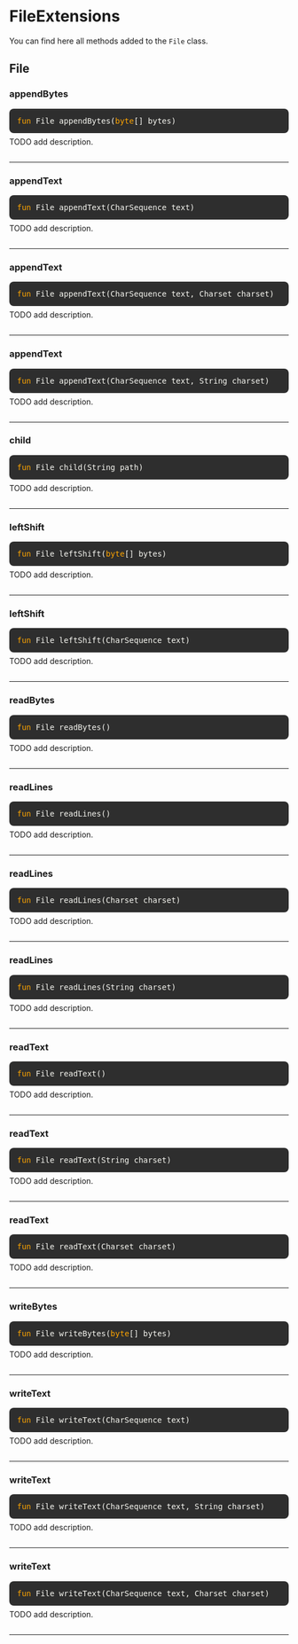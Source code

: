 # FileExtensions

You can find here all methods added to the `File` class.

## File

### appendBytes
<div style="background-color: #2e2e2e; padding: 1em; border-radius: 8px; margin-bottom: 1em; color: #f8f8f2; font-family: monospace;">
<code style="all: unset; font-family: monospace; color: inherit;">
<span style='color: orange;'>fun</span> File appendBytes(<span style='color: orange;'>byte</span>[] bytes)</code>
</div>
<p style="margin-top: -0.5em; margin-bottom: 2em;">
TODO add description.
</p>

---

### appendText
<div style="background-color: #2e2e2e; padding: 1em; border-radius: 8px; margin-bottom: 1em; color: #f8f8f2; font-family: monospace;">
<code style="all: unset; font-family: monospace; color: inherit;">
<span style='color: orange;'>fun</span> File appendText(CharSequence text)</code>
</div>
<p style="margin-top: -0.5em; margin-bottom: 2em;">
TODO add description.
</p>

---

### appendText
<div style="background-color: #2e2e2e; padding: 1em; border-radius: 8px; margin-bottom: 1em; color: #f8f8f2; font-family: monospace;">
<code style="all: unset; font-family: monospace; color: inherit;">
<span style='color: orange;'>fun</span> File appendText(CharSequence text, Charset charset)</code>
</div>
<p style="margin-top: -0.5em; margin-bottom: 2em;">
TODO add description.
</p>

---

### appendText
<div style="background-color: #2e2e2e; padding: 1em; border-radius: 8px; margin-bottom: 1em; color: #f8f8f2; font-family: monospace;">
<code style="all: unset; font-family: monospace; color: inherit;">
<span style='color: orange;'>fun</span> File appendText(CharSequence text, String charset)</code>
</div>
<p style="margin-top: -0.5em; margin-bottom: 2em;">
TODO add description.
</p>

---

### child
<div style="background-color: #2e2e2e; padding: 1em; border-radius: 8px; margin-bottom: 1em; color: #f8f8f2; font-family: monospace;">
<code style="all: unset; font-family: monospace; color: inherit;">
<span style='color: orange;'>fun</span> File child(String path)</code>
</div>
<p style="margin-top: -0.5em; margin-bottom: 2em;">
TODO add description.
</p>

---

### leftShift
<div style="background-color: #2e2e2e; padding: 1em; border-radius: 8px; margin-bottom: 1em; color: #f8f8f2; font-family: monospace;">
<code style="all: unset; font-family: monospace; color: inherit;">
<span style='color: orange;'>fun</span> File leftShift(<span style='color: orange;'>byte</span>[] bytes)</code>
</div>
<p style="margin-top: -0.5em; margin-bottom: 2em;">
TODO add description.
</p>

---

### leftShift
<div style="background-color: #2e2e2e; padding: 1em; border-radius: 8px; margin-bottom: 1em; color: #f8f8f2; font-family: monospace;">
<code style="all: unset; font-family: monospace; color: inherit;">
<span style='color: orange;'>fun</span> File leftShift(CharSequence text)</code>
</div>
<p style="margin-top: -0.5em; margin-bottom: 2em;">
TODO add description.
</p>

---

### readBytes
<div style="background-color: #2e2e2e; padding: 1em; border-radius: 8px; margin-bottom: 1em; color: #f8f8f2; font-family: monospace;">
<code style="all: unset; font-family: monospace; color: inherit;">
<span style='color: orange;'>fun</span> File readBytes()</code>
</div>
<p style="margin-top: -0.5em; margin-bottom: 2em;">
TODO add description.
</p>

---

### readLines
<div style="background-color: #2e2e2e; padding: 1em; border-radius: 8px; margin-bottom: 1em; color: #f8f8f2; font-family: monospace;">
<code style="all: unset; font-family: monospace; color: inherit;">
<span style='color: orange;'>fun</span> File readLines()</code>
</div>
<p style="margin-top: -0.5em; margin-bottom: 2em;">
TODO add description.
</p>

---

### readLines
<div style="background-color: #2e2e2e; padding: 1em; border-radius: 8px; margin-bottom: 1em; color: #f8f8f2; font-family: monospace;">
<code style="all: unset; font-family: monospace; color: inherit;">
<span style='color: orange;'>fun</span> File readLines(Charset charset)</code>
</div>
<p style="margin-top: -0.5em; margin-bottom: 2em;">
TODO add description.
</p>

---

### readLines
<div style="background-color: #2e2e2e; padding: 1em; border-radius: 8px; margin-bottom: 1em; color: #f8f8f2; font-family: monospace;">
<code style="all: unset; font-family: monospace; color: inherit;">
<span style='color: orange;'>fun</span> File readLines(String charset)</code>
</div>
<p style="margin-top: -0.5em; margin-bottom: 2em;">
TODO add description.
</p>

---

### readText
<div style="background-color: #2e2e2e; padding: 1em; border-radius: 8px; margin-bottom: 1em; color: #f8f8f2; font-family: monospace;">
<code style="all: unset; font-family: monospace; color: inherit;">
<span style='color: orange;'>fun</span> File readText()</code>
</div>
<p style="margin-top: -0.5em; margin-bottom: 2em;">
TODO add description.
</p>

---

### readText
<div style="background-color: #2e2e2e; padding: 1em; border-radius: 8px; margin-bottom: 1em; color: #f8f8f2; font-family: monospace;">
<code style="all: unset; font-family: monospace; color: inherit;">
<span style='color: orange;'>fun</span> File readText(String charset)</code>
</div>
<p style="margin-top: -0.5em; margin-bottom: 2em;">
TODO add description.
</p>

---

### readText
<div style="background-color: #2e2e2e; padding: 1em; border-radius: 8px; margin-bottom: 1em; color: #f8f8f2; font-family: monospace;">
<code style="all: unset; font-family: monospace; color: inherit;">
<span style='color: orange;'>fun</span> File readText(Charset charset)</code>
</div>
<p style="margin-top: -0.5em; margin-bottom: 2em;">
TODO add description.
</p>

---

### writeBytes
<div style="background-color: #2e2e2e; padding: 1em; border-radius: 8px; margin-bottom: 1em; color: #f8f8f2; font-family: monospace;">
<code style="all: unset; font-family: monospace; color: inherit;">
<span style='color: orange;'>fun</span> File writeBytes(<span style='color: orange;'>byte</span>[] bytes)</code>
</div>
<p style="margin-top: -0.5em; margin-bottom: 2em;">
TODO add description.
</p>

---

### writeText
<div style="background-color: #2e2e2e; padding: 1em; border-radius: 8px; margin-bottom: 1em; color: #f8f8f2; font-family: monospace;">
<code style="all: unset; font-family: monospace; color: inherit;">
<span style='color: orange;'>fun</span> File writeText(CharSequence text)</code>
</div>
<p style="margin-top: -0.5em; margin-bottom: 2em;">
TODO add description.
</p>

---

### writeText
<div style="background-color: #2e2e2e; padding: 1em; border-radius: 8px; margin-bottom: 1em; color: #f8f8f2; font-family: monospace;">
<code style="all: unset; font-family: monospace; color: inherit;">
<span style='color: orange;'>fun</span> File writeText(CharSequence text, String charset)</code>
</div>
<p style="margin-top: -0.5em; margin-bottom: 2em;">
TODO add description.
</p>

---

### writeText
<div style="background-color: #2e2e2e; padding: 1em; border-radius: 8px; margin-bottom: 1em; color: #f8f8f2; font-family: monospace;">
<code style="all: unset; font-family: monospace; color: inherit;">
<span style='color: orange;'>fun</span> File writeText(CharSequence text, Charset charset)</code>
</div>
<p style="margin-top: -0.5em; margin-bottom: 2em;">
TODO add description.
</p>

---

